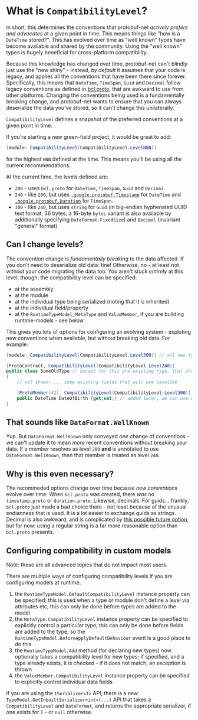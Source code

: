 # What is `CompatibilityLevel`?

In short, this determines the conventions that protobuf-net *actively prefers and advocates* at a given point in time.
This means things like "how is a `DateTime` stored?". This has evolved over time as "well known" types have become
available and shared by the community. Using the "well known" types is hugely beneficial for cross-platform
compatibility.

Because this knowledge has changed over time, protobuf-net can't blindly just use the "new shiny" - instead, *by default*
it assumes that your code is legacy, and applies all the conventions that have been there since forever. Specifically,
this means that `DateTime`, `TimeSpan`, `Guid` and `Decimal` follow legacy conventions as defined
in [bcl.proto](https://github.com/protobuf-net/protobuf-net/blob/master/src/Tools/bcl.proto), that are awkward to
use from other platforms. Changing the conventions being used is a fundamentally breaking change, and protobuf-net wants
to ensure that you can always deserialize the data you've stored, so it can't change this unilaterally.

`CompatibilityLevel` defines a snapshot of the preferred conventions at a given point in time.

If you're starting a new green-field project, it would be great to add:

``` c#
[module: CompatibilityLevel(CompatibilityLevel.LevelNNN)]
```

for the highest `NNN` defined at the time. This means you'll be using all the current recommendations.

At the current time, the levels defined are:

- `200` - uses `bcl.proto` for `DateTime`, `TimeSpan`, `Guid` and `Decimal`.
- `240` - like `200`, but uses [`.google.protobuf.Timestamp`](https://github.com/protocolbuffers/protobuf/blob/master/src/google/protobuf/timestamp.proto) for `DateTime` and [`.google.protobuf.Duration`](https://github.com/protocolbuffers/protobuf/blob/master/src/google/protobuf/duration.proto) for `TimeSpan`.
- `300` - like `240`, but uses `string` for `Guid` (in big-endian hyphenated UUID text format, 36 bytes; a 16-byte `bytes` variant is also available by additionally specifying `DataFormat.FixedSize`) and `Decimal` (invariant "general" format).

## Can I change levels?

The convention change is *fundamentally breaking* to the data affected. If you don't need to deserialize old data: fine! Otherwise, no - at least not without your code
migrating the data too. You aren't stuck *entirely* at this level, though; the compatibility level can be specified:

- at the assembly
- at the module
- at the individual type being serialized (noting that it *is* inherited)
- at the individual field/property
- at the `RuntimeTypeModel`, `MetaType` and `ValueMember`, if you are building runtime-models - see below

This gives you lots of options for configuring an evolving system - exploting new conventions when available, but without breaking old data. For example:

``` c#
[module: CompatibilityLevel(CompatibilityLevel.Level300)] // all new types should use the new conventions

[ProtoContract, CompatibilityLevel(CompatibilityLevel.Level240)]
public class SomeOldType // except for this pre-existing type, that should use some older conventions
{
    // not shown: ... some existing fields that will use Level240

    [ProtoMember(42), CompatibilityLevel(CompatibilityLevel.Level300)]
    public DateTime DateOfBirth {get;set;} // added later, we can use newer conventions here
}
```

## That sounds like `DataFormat.WellKnown`

Yup. But `DataFormat.WellKnown` only conveyed *one* change of conventions - we can't update it to mean *more* recent conventions without breaking your data.
If a member resolves as level `200` **and** is annotated to use `DataFormat.WellKnown`, then that member is treated as level `240`.

## Why is this even necessary?

The recommeded options change over time because *new conventions* evolve over time. When `bcl.proto` was created, there *was* no `timestamp.proto` or
`duration.proto`. Likewise, decimals. For guids... frankly, `bcl.proto` just made a bad choice there - not least because of the unusual endianness
that is used. It is a lot easier to exchange guids as strings. Decimal is also awkward, and is complicated by [this possible future option](https://github.com/protocolbuffers/protobuf/pull/7039),
but for now: using a regular string is a far more reasonable option than `bcl.proto` presents.

## Configuring compatibility in custom models

Note: these are all advanced topics that do not impact most users.

There are multiple ways of configuring compatibility levels if you are configuring models at runtime:

1. the `RuntimeTypeModel.DefaultCompatibilityLevel` instance property can be specified; this is used when a type or module don't define a level via attributes etc; this can only be done before types are added to the model
2. the `MetaType.CompatibilityLevel` instance property can be specified to explicitly control a particular type; this can only be done before fields are added to the type, so the `RuntimeTypeModel.BeforeApplyDefaultBehaviour` event is a good place to do this
3. the `RuntimeTypeModel.Add` method (for declaring new types) now optionally takes a compatibility level for new types; if specified, and a type already exists, it is *checked* - if it does not match, an exception is thrown
4. the `ValueMember.CompatibilityLevel` instance property can be specified to explicitly control individual data fields

If you are using the `ISerializer<T>` API, there is a new `TypeModel.GetInbuiltSerializer<int>(...)` API that takes a `CompatibilityLevel` and `DataFormat`, and returns the appropriate serializer, if one exists for `T` - or `null` otherwise.